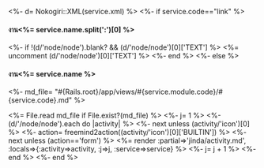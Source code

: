 <%- d= Nokogiri::XML(service.xml) %>
<%- if service.code=="link" %>
#### งาน<%= service.name.split(':')[0] %>
  <%- if !(d/'node/node').blank? && (d/'node/node')[0]['TEXT'] %>
<%= uncomment (d/'node/node')[0]['TEXT'] %>
  <%- end %>
<%- else %>
#### งาน<%= service.name %>
  <%- md_file= "#{Rails.root}/app/views/#{service.module.code}/#{service.code}.md" %>

  <%= File.read md_file if File.exist?(md_file) %>
  <%- j= 1 %>
  <%- (d/'/node/node').each do |activity| %>
    <%- next unless (activity/'icon')[0] %>
    <%- action= freemind2action((activity/'icon')[0]['BUILTIN']) %>
    <%- next unless (action=='form') %>
    <%= render :partial=>'jinda/activity.md', :locals=>{:activity=>activity, :j=>j, :service=>service}  %>
    <%- j= j + 1 %>
  <%- end %>
<%- end %>

<!--%= #code_div File.read(model_file) %-->

<!--%= # code_div model.camelize.constantize.columns.to_yaml %-->
